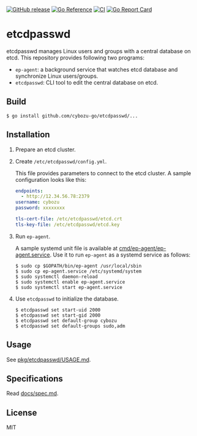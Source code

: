 [![GitHub release](https://img.shields.io/github/release/cybozu-go/etcdpasswd.svg?maxAge=60)][releases]
[![Go Reference](https://pkg.go.dev/badge/github.com/cybozu-go/etcdpasswd.svg)](https://pkg.go.dev/github.com/cybozu-go/etcdpasswd)
[![CI](https://github.com/cybozu-go/etcdpasswd/workflows/main/badge.svg)](https://github.com/cybozu-go/etcdpasswd/actions)
[![Go Report Card](https://goreportcard.com/badge/github.com/cybozu-go/etcdpasswd)](https://goreportcard.com/report/github.com/cybozu-go/etcdpasswd)

etcdpasswd
==========

etcdpasswd manages Linux users and groups with a central database on etcd.
This repository provides following two programs:

* `ep-agent`: a background service that watches etcd database and synchronize Linux users/groups.
* `etcdpasswd`: CLI tool to edit the central database on etcd.

Build
-----

```console
$ go install github.com/cybozu-go/etcdpasswd/...
```

Installation
------------

1. Prepare an etcd cluster.

2. Create `/etc/etcdpasswd/config.yml`.

    This file provides parameters to connect to the etcd cluster.
    A sample configuration looks like this:

    ```yaml
    endpoints:
      - http://12.34.56.78:2379
    username: cybozu
    password: xxxxxxxx

    tls-cert-file: /etc/etcdpasswd/etcd.crt
    tls-key-file: /etc/etcdpasswd/etcd.key
    ```

3. Run `ep-agent`.

    A sample systemd unit file is available at [cmd/ep-agent/ep-agent.service](cmd/ep-agent/ep-agent.service).
    Use it to run `ep-agent` as a systemd service as follows:

    ```console
    $ sudo cp $GOPATH/bin/ep-agent /usr/local/sbin
    $ sudo cp ep-agent.service /etc/systemd/system
    $ sudo systemctl daemon-reload
    $ sudo systemctl enable ep-agent.service
    $ sudo systemctl start ep-agent.service
    ```

4. Use `etcdpasswd` to initialize the database.

    ```console
    $ etcdpasswd set start-uid 2000
    $ etcdpasswd set start-gid 2000
    $ etcdpasswd set default-group cybozu
    $ etcdpasswd set default-groups sudo,adm
    ```

Usage
-----

See [pkg/etcdpasswd/USAGE.md](pkg/etcdpasswd/USAGE.md).

Specifications
--------------

Read [docs/spec.md](docs/spec.md).

License
-------

MIT

[releases]: https://github.com/cybozu-go/etcdpasswd/releases
[godoc]: https://godoc.org/github.com/cybozu-go/etcdpasswd
